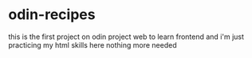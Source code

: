 # odin-recipes
this is the first project on odin project web to learn frontend and i'm just practicing my html skills here nothing more needed
